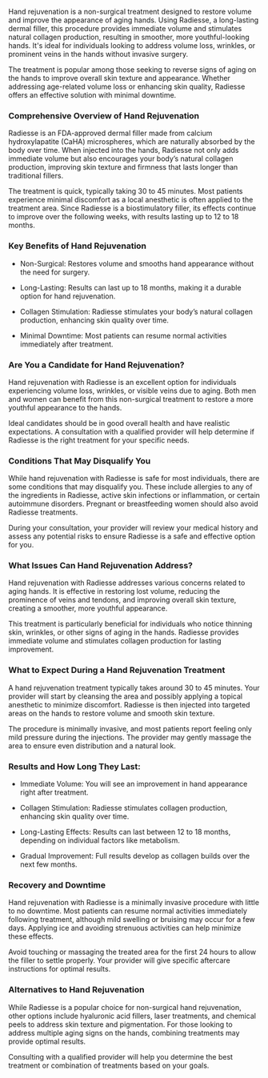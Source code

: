 <p class="services-details-two__text-2">
   Hand rejuvenation is a non-surgical treatment designed to restore volume and improve the appearance of aging hands. Using Radiesse, a long-lasting dermal filler, this procedure provides immediate volume and stimulates natural collagen production, resulting in smoother, more youthful-looking hands. It's ideal for individuals looking to address volume loss, wrinkles, or prominent veins in the hands without invasive surgery.
</p>
<p class="services-details-two__text-2">
   The treatment is popular among those seeking to reverse signs of aging on the hands to improve overall skin texture and appearance. Whether addressing age-related volume loss or enhancing skin quality, Radiesse offers an effective solution with minimal downtime.
</p>

<h3 class="services-details-two__title-2">
   Comprehensive Overview of Hand Rejuvenation
</h3>
<p class="services-details-two__text-2">
   Radiesse is an FDA-approved dermal filler made from calcium hydroxylapatite (CaHA) microspheres, which are naturally absorbed by the body over time. When injected into the hands, Radiesse not only adds immediate volume but also encourages your body’s natural collagen production, improving skin texture and firmness that lasts longer than traditional fillers.
</p>
<p class="services-details-two__text-2">
   The treatment is quick, typically taking 30 to 45 minutes. Most patients experience minimal discomfort as a local anesthetic is often applied to the treatment area. Since Radiesse is a biostimulatory filler, its effects continue to improve over the following weeks, with results lasting up to 12 to 18 months.
</p>

<h3 class="services-details-two__title-2">
   Key Benefits of Hand Rejuvenation
</h3>
<ul class="services-details-two__points list-unstyled list-service">
   <li>
       <div class="icon">
           <span class="fa fa-check"></span>
       </div>
       <div class="text">
           <p>Non-Surgical: Restores volume and smooths hand appearance without the need for surgery.</p>
       </div>
   </li>
   <li>
       <div class="icon">
           <span class="fa fa-check"></span>
       </div>
       <div class="text">
           <p>Long-Lasting: Results can last up to 18 months, making it a durable option for hand rejuvenation.</p>
       </div>
   </li>
   <li>
       <div class="icon">
           <span class="fa fa-check"></span>
       </div>
       <div class="text">
           <p>Collagen Stimulation: Radiesse stimulates your body’s natural collagen production, enhancing skin quality over time.</p>
       </div>
   </li>
   <li>
       <div class="icon">
           <span class="fa fa-check"></span>
       </div>
       <div class="text">
           <p>Minimal Downtime: Most patients can resume normal activities immediately after treatment.</p>
       </div>
   </li>
</ul>

<h3 class="services-details-two__title-2">
   Are You a Candidate for Hand Rejuvenation?
</h3>
<p class="services-details-two__text-2">
   Hand rejuvenation with Radiesse is an excellent option for individuals experiencing volume loss, wrinkles, or visible veins due to aging. Both men and women can benefit from this non-surgical treatment to restore a more youthful appearance to the hands.
</p>
<p class="services-details-two__text-2">
   Ideal candidates should be in good overall health and have realistic expectations. A consultation with a qualified provider will help determine if Radiesse is the right treatment for your specific needs.
</p>

<h3 class="services-details-two__title-2">
   Conditions That May Disqualify You
</h3>
<p class="services-details-two__text-2">
   While hand rejuvenation with Radiesse is safe for most individuals, there are some conditions that may disqualify you. These include allergies to any of the ingredients in Radiesse, active skin infections or inflammation, or certain autoimmune disorders. Pregnant or breastfeeding women should also avoid Radiesse treatments.
</p>
<p class="services-details-two__text-2">
   During your consultation, your provider will review your medical history and assess any potential risks to ensure Radiesse is a safe and effective option for you.
</p>

<h3 class="services-details-two__title-2">
   What Issues Can Hand Rejuvenation Address?
</h3>
<p class="services-details-two__text-2">
   Hand rejuvenation with Radiesse addresses various concerns related to aging hands. It is effective in restoring lost volume, reducing the prominence of veins and tendons, and improving overall skin texture, creating a smoother, more youthful appearance.
</p>
<p class="services-details-two__text-2">
   This treatment is particularly beneficial for individuals who notice thinning skin, wrinkles, or other signs of aging in the hands. Radiesse provides immediate volume and stimulates collagen production for lasting improvement.
</p>

<h3 class="services-details-two__title-2">
   What to Expect During a Hand Rejuvenation Treatment
</h3>
<p class="services-details-two__text-2">
   A hand rejuvenation treatment typically takes around 30 to 45 minutes. Your provider will start by cleansing the area and possibly applying a topical anesthetic to minimize discomfort. Radiesse is then injected into targeted areas on the hands to restore volume and smooth skin texture.
</p>
<p class="services-details-two__text-2">
   The procedure is minimally invasive, and most patients report feeling only mild pressure during the injections. The provider may gently massage the area to ensure even distribution and a natural look.
</p>

<h3 class="services-details-two__title-2">
   Results and How Long They Last:
</h3>
<ul class="services-details-two__points list-unstyled list-service">
   <li>
       <div class="icon">
           <span class="fa fa-check"></span>
       </div>
       <div class="text">
           <p>Immediate Volume: You will see an improvement in hand appearance right after treatment.</p>
       </div>
   </li>
   <li>
       <div class="icon">
           <span class="fa fa-check"></span>
       </div>
       <div class="text">
           <p>Collagen Stimulation: Radiesse stimulates collagen production, enhancing skin quality over time.</p>
       </div>
   </li>
   <li>
       <div class="icon">
           <span class="fa fa-check"></span>
       </div>
       <div class="text">
           <p>Long-Lasting Effects: Results can last between 12 to 18 months, depending on individual factors like metabolism.</p>
       </div>
   </li>
   <li>
       <div class="icon">
           <span class="fa fa-check"></span>
       </div>
       <div class="text">
           <p>Gradual Improvement: Full results develop as collagen builds over the next few months.</p>
       </div>
   </li>
</ul>

<h3 class="services-details-two__title-2">
   Recovery and Downtime
</h3>
<p class="services-details-two__text-2">
   Hand rejuvenation with Radiesse is a minimally invasive procedure with little to no downtime. Most patients can resume normal activities immediately following treatment, although mild swelling or bruising may occur for a few days. Applying ice and avoiding strenuous activities can help minimize these effects.
</p>
<p class="services-details-two__text-2">
   Avoid touching or massaging the treated area for the first 24 hours to allow the filler to settle properly. Your provider will give specific aftercare instructions for optimal results.
</p>

<h3 class="services-details-two__title-2">
   Alternatives to Hand Rejuvenation
</h3>
<p class="services-details-two__text-2">
   While Radiesse is a popular choice for non-surgical hand rejuvenation, other options include hyaluronic acid fillers, laser treatments, and chemical peels to address skin texture and pigmentation. For those looking to address multiple aging signs on the hands, combining treatments may provide optimal results.
</p>
<p class="services-details-two__text-2">
   Consulting with a qualified provider will help you determine the best treatment or combination of treatments based on your goals.
</p>
